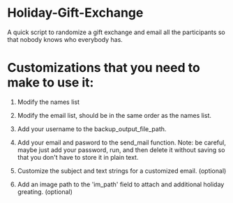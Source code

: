 # Holiday-Gift-Exchange
A quick script to randomize a gift exchange and email all the participants so that nobody knows who everybody has.

# Customizations that you need to make to use it:

1. Modify the names list

2. Modify the email list, should be in the same order as the names list.

3. Add your username to the backup_output_file_path.

4. Add your email and pasword to the send_mail function.  Note: be careful, maybe just add your password, run, and then delete it without saving so that you don't have to store it in plain text.

5. Customize the subject and text strings for a customized email. (optional)

6. Add an image path to the 'im_path' field to attach and additional holiday greating. (optional) 

